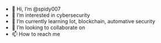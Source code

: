 - 👋 Hi, I’m @spidy007
- 👀 I’m interested in cybersecurity
- 🌱 I’m currently learning Iot, blockchain, automative security
- 💞️ I’m looking to collaborate on 
- 📫 How to reach me 




